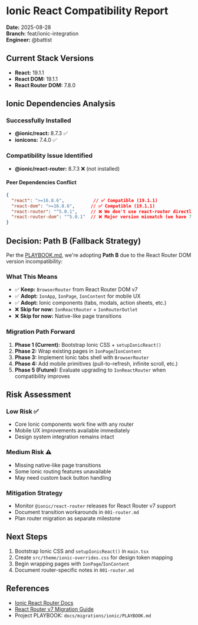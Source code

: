# Ionic React Compatibility Report

**Date:** 2025-08-28  
**Branch:** feat/ionic-integration  
**Engineer:** @battist  

## Current Stack Versions

- **React:** 19.1.1
- **React DOM:** 19.1.1  
- **React Router DOM:** 7.8.0

## Ionic Dependencies Analysis

### Successfully Installed
- **@ionic/react:** 8.7.3 ✅
- **ionicons:** 7.4.0 ✅

### Compatibility Issue Identified
- **@ionic/react-router:** 8.7.3 ❌ (not installed)

#### Peer Dependencies Conflict
```json
{
  "react": ">=16.8.6",           // ✅ Compatible (19.1.1)
  "react-dom": ">=16.8.6",      // ✅ Compatible (19.1.1)  
  "react-router": "^5.0.1",     // ❌ We don't use react-router directly
  "react-router-dom": "^5.0.1"  // ❌ Major version mismatch (we have 7.8.0)
}
```

## Decision: Path B (Fallback Strategy)

Per the [PLAYBOOK.md](./PLAYBOOK.md), we're adopting **Path B** due to the React Router DOM version incompatibility:

### What This Means
- ✅ **Keep:** `BrowserRouter` from React Router DOM v7
- ✅ **Adopt:** `IonApp`, `IonPage`, `IonContent` for mobile UX
- ✅ **Adopt:** Ionic components (tabs, modals, action sheets, etc.)
- ❌ **Skip for now:** `IonReactRouter` + `IonRouterOutlet` 
- ❌ **Skip for now:** Native-like page transitions

### Migration Path Forward
1. **Phase 1 (Current):** Bootstrap Ionic CSS + `setupIonicReact()`
2. **Phase 2:** Wrap existing pages in `IonPage`/`IonContent`
3. **Phase 3:** Implement Ionic tabs shell with `BrowserRouter`
4. **Phase 4:** Add mobile primitives (pull-to-refresh, infinite scroll, etc.)
5. **Phase 5 (Future):** Evaluate upgrading to `IonReactRouter` when compatibility improves

## Risk Assessment

### Low Risk ✅
- Core Ionic components work fine with any router
- Mobile UX improvements available immediately
- Design system integration remains intact

### Medium Risk ⚠️
- Missing native-like page transitions
- Some Ionic routing features unavailable
- May need custom back button handling

### Mitigation Strategy
- Monitor `@ionic/react-router` releases for React Router v7 support
- Document transition workarounds in `001-router.md`
- Plan router migration as separate milestone

## Next Steps

1. Bootstrap Ionic CSS and `setupIonicReact()` in `main.tsx`
2. Create `src/theme/ionic-overrides.css` for design token mapping
3. Begin wrapping pages with `IonPage`/`IonContent`
4. Document router-specific notes in `001-router.md`

## References

- [Ionic React Router Docs](https://ionicframework.com/docs/react/navigation)
- [React Router v7 Migration Guide](https://reactrouter.com/en/main/upgrading/v6-to-v7)
- Project PLAYBOOK: `docs/migrations/ionic/PLAYBOOK.md`
